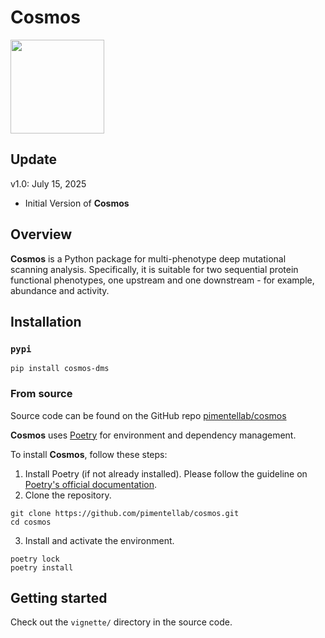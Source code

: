 # Cosmos

<p align="left">
  <img src="https://github.com/pimentellab/cosmos/blob/12bd4a40b079dcde79858287031059013ca42899/cosmos_logo.png" width="150">
</p>

## Update
v1.0: July 15, 2025
- Initial Version of __Cosmos__

## Overview

__Cosmos__ is a Python package for multi-phenotype deep mutational scanning analysis. Specifically, it is suitable for two sequential protein functional phenotypes, one upstream and one downstream - for example, abundance and activity.

## Installation

### `pypi`
```
pip install cosmos-dms
```

### From source

Source code can be found on the GitHub repo [pimentellab/cosmos](https://github.com/pimentellab/cosmos)

__Cosmos__ uses [Poetry](https://python-poetry.org/) for environment and dependency management.

To install __Cosmos__, follow these steps:
1. Install Poetry (if not already installed). Please follow the guideline on [Poetry's official documentation](https://python-poetry.org/docs/).
2. Clone the repository.
```{bash}
git clone https://github.com/pimentellab/cosmos.git
cd cosmos
```
3. Install and activate the environment.
```{bash}
poetry lock
poetry install
```

## Getting started

Check out the `vignette/` directory in the source code.



